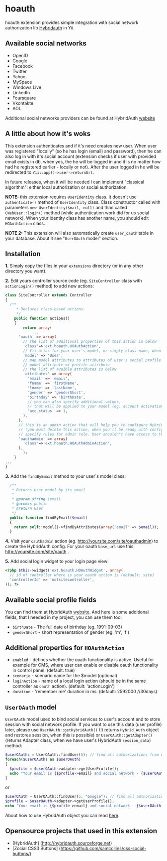 hoauth
======

hoauth extension provides simple integration with social network authorization lib [Hybridauth](http://hybridauth.sourceforge.net) in Yii.

Available social networks
-------------------------

* OpenID
* Google
* Facebook
* Twitter
* Yahoo
* MySpace
* Windows Live
* LinkedIn
* Foursquare
* Vkontakte
* AOL

Additional social networks providers can be found at HybridAuth [website](http://hybridauth.sourceforge.net/download.html)

A little about how it's woks
----------------------------

This extension authenticates and if it's need creates new user. When user was registered "locally" (so he has login (email) and password), then he can also log in with it's social account (extension checks if user with provided email exists in db, when yes, the he will be logged in and it is no matter how had he registered earlier - locally or not). After the user logged in he will be redirected to `Yii::app()->user->returnUrl`.

In future releases, when it will be needed I can implement "classical algorithm": either local authorization or social authorization.

**NOTE:** this extension requires `UserIdentity` class. It doesn't use `authenticate()` method of `UserIdentity` class. Class constructor called with parameters `new UserIdentity($mail, null)` and than called `CWebUser::login()` method (while authentication work did for us social network). When your identity class has another name, you should edit `HOAuthAction` class.

**NOTE 2:** This extension will also automatically create `user_oauth` table in your database. About it see "`UserOAuth` model" section.

Installation
------------

**1\.** Simply copy the files in your `extensions` directory (or in any other directory you want).

**2\.** Edit yours controller source code (eg. `SiteController` class with `actionLogin()` method) to add new actions:
```php
class SiteController extends Controller
{
  /**
	 * Declares class-based actions.
	 */
	public function actions()
	{
		return array(
			...
      'oauth' => array(
        // the list of additional properties of this action is below
        'class'=>'ext.hoauth.HOAuthAction',
        // Yii alias for your user's model, or simply class name, when it already on yii's import path
        'model' => 'User', 
        // map model attributes to attributes of user's social profile
        // model attribute => profile attribute
        // the list of avaible attributes is below
        'attributes' => array(
          'email' => 'email',
          'fname' => 'firstName',
          'lname' => 'lastName',
          'gender' => 'genderShort',
          'birthday' => 'birthDate',
          // you can also specify additional values, 
          // that will be applied to your model (eg. account activation status)
          'acc_status' => 1,
        ),
      ),
      // this is an admin action that will help you to configure HybridAuth 
      // (you must delete this action, when you'll be ready with configuration, or 
      // specify rules for admin role. User shouldn't have access to this action!)
      'oauthadmin' => array(
        'class'=>'ext.hoauth.HOAuthAdminAction',
      ),
		);
	}
...
}
```

**3\.** Add the `findByEmail` method to your user`s model class:
```php
  /**
   * Returns User model by its email
   * 
   * @param string $email 
   * @access public
   * @return User
   */
  public function findByEmail($email)
  {
    return self::model()->findByAttributes(array('email' => $email));
  }
```

**4\.** Visit your `oauthadmin` action (eg. http://yoursite.com/site/oauthadmin) to create the HybridAuth config. For your oauth `base_url` use this: http://yoursite.com/site/oauth .

**5\.** Add social login widget to your login page view:
```php
<?php $this->widget('ext.hoauth.HOAuthWidget', array(
  // id of controller where is your oauth action is (default: site)
  'controllerId' => 'notsitecontroller', 
)); ?>
```

Available social profile fields
-------------------------------

You can find them at HybridAuth [website](http://hybridauth.sourceforge.net/userguide/Profile_Data_User_Profile.html).
And here is some additional fields, that I needed in my project, you can use them too:
* `birthDate` - The full date of birthday (eg. 1991-09-03)
* `genderShort` - short representation of gender (eg. 'm', 'f')

Additional properties for `HOAuthAction`
----------------------------------------
* `enabled` - defines whether the ouath functionality is active. Useful for example for CMS, where user can enable or disable oauth functionality in control panel. (default: true)
* `scenario` - scenario name for the $model (optional)
* `loginAction` - name of a local login action (should be in the same controller as `oauth` action). (default: 'actionLogin')
* `duration` - 'remember me' duration in ms. (default: 2592000 //30days)

`UserOAuth` model
-----------------

`UserOAuth` model used to bind social services to user's account and to store session with social network profile. If you want to use this data (user profile) later, please use `UserOAuth::getHybridAuth()` (It returns `Hybrid_Auth` object and restores session, when this is possible) or `UserOAuth::getAdapter()` (returns Adapter class, when we have user's HybridAuth `session_data`) method:
```php
$userOAuths = UserOAuth::findUser(5); // find all authorizations from user with id=5
foreach($userOAuths as $userOAuth)
{
  $profile = $userOAuth->adapter->getUserProfile();
  echo "Your email is {$profile->email} and social network - {$userOAuth->name}<br />";
}
```
or
```php
$userOAuth = UserOAuth::findUser(5, "Google"); // find all authorizations from user with id=5
$profile = $userOAuth->adapter->getUserProfile();
echo "Your email is {$profile->email} and social network - {$userOAuth->name}<br />";
```
About how to use HybridAuth object you can read [here](http://hybridauth.sourceforge.net/userguide.html).

Opensource projects that used in this extension
-----------------------------------------------

* [HybridAuth] (http://hybridauth.sourceforge.net)
* [Zocial CSS3 Buttons] (https://github.com/samcollins/css-social-buttons/)
